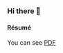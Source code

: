 ### Hi there 👋
#### Résumé

You can see [PDF](https://github.com/prabha1729/Airport-Info/blob/master/README.md)

